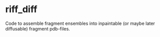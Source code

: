 # riff_diff
Code to assemble fragment ensembles into inpaintable (or maybe later diffusable) fragment pdb-files.
